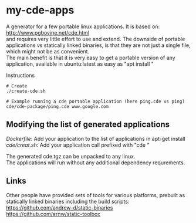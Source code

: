 # my-cde-apps

A generator for a few portable linux applications.
It is based on: http://www.pgbovine.net/cde.html  
and requires very little effort to use and extend. The downside of portable applications vs statically linked binaries,
is that they are not just a single file, which might not be as convenient.  
The main benefit is that it is very easy to get a portable version of any
application, available in ubuntu:latest as easy as "apt install " 

Instructions
```
# Create
./create-cde.sh

# Example running a cde portable application (here ping.cde vs ping)
cde/cde-package/ping.cde www.google.com
```
## Modifying the list of generated applications
*Dockerfile*: Add your application to the list of applications in apt-get install  
*cde/creat.sh*: Add your application call prefixed with "cde "  

The generated cde.tgz can be unpacked to any linux.  
The applications will run without any additional dependency requrements.  

## Links
Other people have provided sets of tools for various platforms,
prebuilt as statically linked binaries including the build scripts:  
https://github.com/andrew-d/static-binaries  
https://github.com/ernw/static-toolbox  

 
